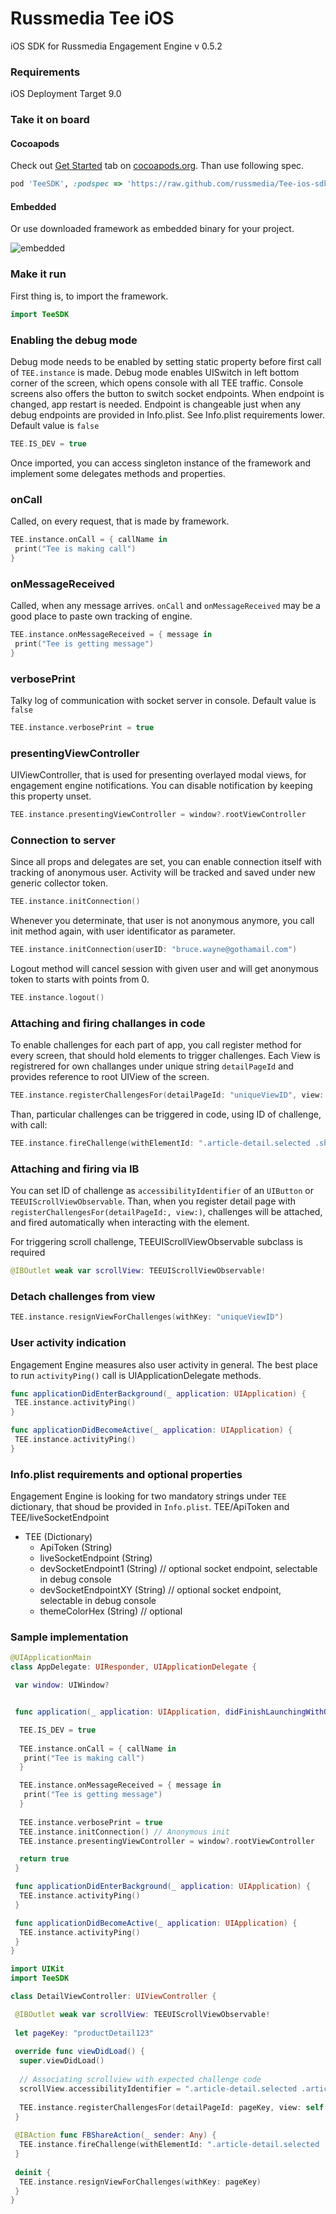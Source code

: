 # Russmedia Tee iOS
iOS SDK for Russmedia Engagement Engine v 0.5.2

### Requirements

iOS Deployment Target 9.0

### Take it on board

#### Cocoapods

Check out [Get Started](http://cocoapods.org/) tab on [cocoapods.org](http://cocoapods.org/). Than use following spec.

```ruby
pod 'TeeSDK', :podspec => 'https://raw.github.com/russmedia/Tee-ios-sdk/master/TeeSDK.podspec'
```

#### Embedded

Or use downloaded framework as embedded binary for your project.

![embedded](https://github.com/russmedia/Tee-ios-sdk/blob/master/readme_img/embedded.png)

### Make it run

First thing is, to import the framework.

```swift
import TeeSDK
```

### Enabling the debug mode

Debug mode needs to be enabled by setting static property before first call of `TEE.instance` is made. Debug mode enables UISwitch in left bottom corner of the screen, which opens console with all TEE traffic. Console screens also offers the button to switch socket endpoints. When endpoint is changed, app restart is needed. Endpoint is changeable just when any debug endpoints are provided in Info.plist. See Info.plist requirements lower. Default value is `false`

```swift
TEE.IS_DEV = true
```

Once imported, you can access singleton instance of the framework and implement some delegates methods and properties.

### onCall

Called, on every request, that is made by framework.

```swift
TEE.instance.onCall = { callName in
 print("Tee is making call")
}
```

### onMessageReceived

Called, when any message arrives. `onCall` and `onMessageReceived` may be a good place to paste own tracking of engine.

```swift
TEE.instance.onMessageReceived = { message in
 print("Tee is getting message")
}
```

### verbosePrint

Talky log of communication with socket server in console. Default value is `false`

```swift
TEE.instance.verbosePrint = true
```

### presentingViewController

UIViewController, that is used for presenting overlayed modal views, for engagement engine notifications. You can disable notification by keeping this property unset.

```swift
TEE.instance.presentingViewController = window?.rootViewController
```

### Connection to server

Since all props and delegates are set, you can enable connection itself with tracking of anonymous user.
Activity will be tracked and saved under new generic collector token.

```swift
TEE.instance.initConnection()
```

Whenever you determinate, that user is not anonymous anymore, you call init method again, with user identificator as parameter.

```swift
TEE.instance.initConnection(userID: "bruce.wayne@gothamail.com")
```

Logout method will cancel session with given user and will get anonymous token to starts with points from 0.

```swift
TEE.instance.logout()
```

### Attaching and firing challanges in code

To enable challenges for each part of app, you call register method for every screen, that should hold elements to trigger challenges.
Each View is registrered for own challanges under unique string `detailPageId` and provides reference to root UIView of the screen.

```swift
TEE.instance.registerChallengesFor(detailPageId: "uniqueViewID", view: self.view)
```

Than, particular challenges can be triggered in code, using ID of challenge, with call:

```swift
TEE.instance.fireChallenge(withElementId: ".article-detail.selected .share.facebook")
```

### Attaching and firing via IB

You can set ID of challenge as `accessibilityIdentifier` of an `UIButton` or `TEEUIScrollViewObservable`. Than, when you register detail page with `registerChallengesFor(detailPageId:, view:)`, challenges will be attached, and fired automatically when interacting with the element.

For triggering scroll challenge, TEEUIScrollViewObservable subclass is required
```swift
@IBOutlet weak var scrollView: TEEUIScrollViewObservable!
```

### Detach challenges from view 

```swift
TEE.instance.resignViewForChallenges(withKey: "uniqueViewID")
```

### User activity indication

Engagement Engine measures also user activity in general. The best place to run `activityPing()` call is UIApplicationDelegate methods.

```swift
func applicationDidEnterBackground(_ application: UIApplication) {
 TEE.instance.activityPing()
}

func applicationDidBecomeActive(_ application: UIApplication) {
 TEE.instance.activityPing()
}
```

### Info.plist requirements and optional properties

Engagement Engine is looking for two mandatory strings under `TEE` dictionary, that shoud be provided in `Info.plist`. TEE/ApiToken and TEE/liveSocketEndpoint

- TEE (Dictionary)
  - ApiToken (String)
  - liveSocketEndpoint (String)
  - devSocketEndpoint1 (String) // optional socket endpoint, selectable in debug console
  - devSocketEndpointXY (String) // optional socket endpoint, selectable in debug console
  - themeColorHex (String) // optional

### Sample implementation

```swift
@UIApplicationMain
class AppDelegate: UIResponder, UIApplicationDelegate {

 var window: UIWindow?


 func application(_ application: UIApplication, didFinishLaunchingWithOptions launchOptions: [UIApplication.LaunchOptionsKey: Any]?) -> Bool {

  TEE.IS_DEV = true
	
  TEE.instance.onCall = { callName in
   print("Tee is making call")
  }

  TEE.instance.onMessageReceived = { message in
   print("Tee is getting message")
  }
	
  TEE.instance.verbosePrint = true
  TEE.instance.initConnection() // Anonymous init
  TEE.instance.presentingViewController = window?.rootViewController

  return true
 }

 func applicationDidEnterBackground(_ application: UIApplication) {
  TEE.instance.activityPing()
 }

 func applicationDidBecomeActive(_ application: UIApplication) {
  TEE.instance.activityPing()
 }
}
```

```swift
import UIKit
import TeeSDK

class DetailViewController: UIViewController {

 @IBOutlet weak var scrollView: TEEUIScrollViewObservable!
	
 let pageKey: "productDetail123"
	
 override func viewDidLoad() {
  super.viewDidLoad()
		
  // Associating scrollview with expected challenge code
  scrollView.accessibilityIdentifier = ".article-detail.selected .article.scroll"
		
  TEE.instance.registerChallengesFor(detailPageId: pageKey, view: self.view)
 }
	
 @IBAction func FBShareAction(_ sender: Any) {
  TEE.instance.fireChallenge(withElementId: ".article-detail.selected .share.facebook")
 }
	
 deinit {
  TEE.instance.resignViewForChallenges(withKey: pageKey)
 }
}
```
